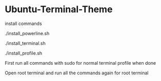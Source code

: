 # Ubuntu-Terminal-Theme


install commands 

./install_powerline.sh

./install_terminal.sh

./install_profile.sh


First run all commands with sudo for normal terminal profile when done 

Open root terminal and run all the commands again for root terminal
